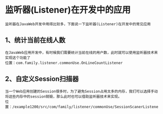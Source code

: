 # 监听器(Listener)在开发中的应用
    监听器在JavaWeb开发中用得比较多，下面说一下监听器(Listener)在开发中的常见应用

## 1、统计当前在线人数
    在JavaWeb应用开发中，有时候我们需要统计当前在线的用户数，此时就可以使用监听器技术来实现这个功能了
    位置：com.family.listener.commonUse.OnLineCountListener
    
## 2、自定义Session扫描器
    当一个Web应用创建的Session很多时，为了避免Session占用太多的内存，我们可以选择手动将这些内存中的session销毁，那么此时也可以借助监听器技术来实现。
    位置：/example1200/src/com/family/listener/commonUse/SessionScanerListener.java